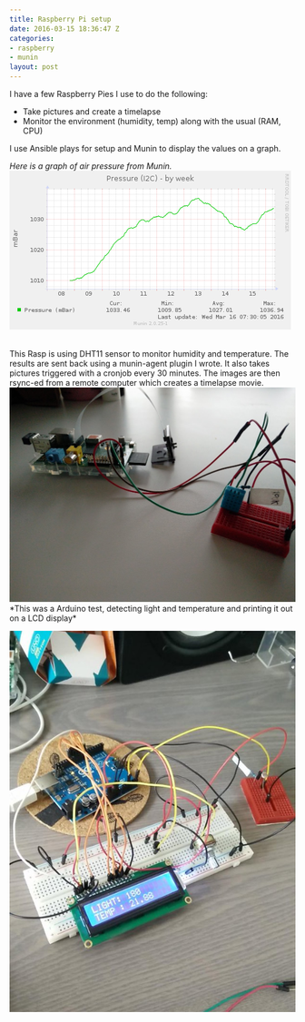 ```yaml
---
title: Raspberry Pi setup
date: 2016-03-15 18:36:47 Z
categories:
- raspberry
- munin
layout: post
---
```


I have a few Raspberry Pies I use to do the following:

* Take pictures and create a timelapse 
* Monitor the environment (humidity, temp) along with the usual (RAM, CPU)

I use Ansible plays for setup and Munin to display the values on a graph.

*Here is a graph of air pressure from Munin.*
![Munin](/assets/munin.png "Munin graph")


<br>
This Rasp is using DHT11 sensor to monitor humidity and temperature. The results are sent back using a munin-agent plugin I wrote.
It also takes pictures triggered with a cronjob every 30 minutes.
The images are then rsync-ed from a remote computer which creates a timelapse movie.

<img src="/assets/rasphum.jpg" width="600" alt="Raspberry humidity">


<br>
*This was a Arduino test, detecting light and temperature and printing it out on a LCD display*

![Pic](/assets/rasptemp.jpg  "Temperature")



